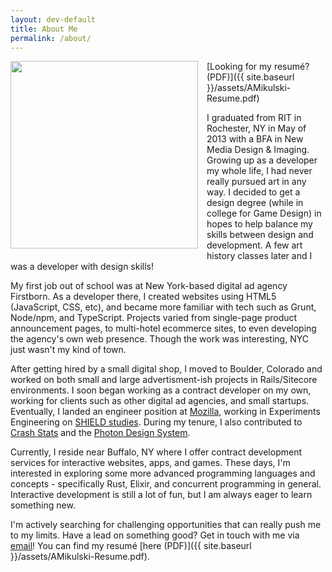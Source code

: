 ```yaml
---
layout: dev-default
title: About Me
permalink: /about/
---
```


<img src="{{ site.avatar }}" height="300" style="float: left; margin: 0 1em 1em 0" />

[Looking for my resumé? (PDF)]({{ site.baseurl }}/assets/AMikulski-Resume.pdf)

I graduated from RIT in Rochester, NY in May of 2013 with a BFA in New Media Design & Imaging. Growing up as a developer my whole life, I had never really pursued art in any way. I decided to get a design degree (while in college for Game Design) in hopes to help balance my skills between design and development. A few art history classes later and I was a developer with design skills!

My first job out of school was at New York-based digital ad agency Firstborn. As a developer there, I created websites using HTML5 (JavaScript, CSS, etc), and became more familiar with tech such as Grunt, Node/npm, and TypeScript. Projects varied from single-page product announcement pages, to multi-hotel ecommerce sites, to even developing the agency's own web presence. Though the work was interesting, NYC just wasn't my kind of town.

After getting hired by a small digital shop, I moved to Boulder, Colorado and worked on both small and large advertisment-ish projects in Rails/Sitecore environments. I soon began working as a contract developer on my own, working for clients such as other digital ad agencies, and small startups. Eventually, I landed an engineer position at [Mozilla](https://www.mozilla.org/en-US/), working in Experiments Engineering on [SHIELD studies](https://support.mozilla.org/en-US/kb/shield). During my tenure, I also contributed to [Crash Stats](https://crash-stats.mozilla.com/) and the [Photon Design System](https://design.firefox.com/photon/).

Currently, I reside near Buffalo, NY where I offer contract development services for interactive websites, apps, and games. These days, I'm interested in exploring some more advanced programming languages and concepts - specifically Rust, Elixir, and concurrent programming in general. Interactive development is still a lot of fun, but I am always eager to learn something new.

I'm actively searching for challenging opportunities that can really push me to my limits. Have a lead on something good? Get in touch with me via [email](mailto:andy.mikulski+work@gmail.com)! You can find my resumé [here (PDF)]({{ site.baseurl }}/assets/AMikulski-Resume.pdf).
